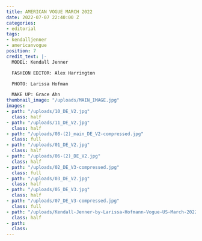 ```yaml
---
title: AMERICAN VOGUE MARCH 2022
date: 2022-07-07 22:40:00 Z
categories:
- editorial
tags:
- kendalljenner
- americanvogue
position: 7
credit_text: |-
  MODEL: Kendall Jenner

  FASHION EDITOR: Alex Harrington

  PHOTO: Larissa Hofman

  MAKE UP: Grace Ahn
thumbnail_image: "/uploads/MAIN_IMAGE.jpg"
images:
- path: "/uploads/10_DE_V2.jpg"
  class: half
- path: "/uploads/11_DE_V2.jpg"
  class: half
- path: "/uploads/08-(2)_main_DE_V2-compressed.jpg"
  class: full
- path: "/uploads/01_DE_V2.jpg"
  class: half
- path: "/uploads/06-(2)_DE_V2.jpg"
  class: half
- path: "/uploads/02_DE_V3-compressed.jpg"
  class: full
- path: "/uploads/03_DE_V2.jpg"
  class: half
- path: "/uploads/05_DE_V3.jpg"
  class: half
- path: "/uploads/07_DE_V3-compressed.jpg"
  class: full
- path: "/uploads/Kendall-Jenner-by-Larissa-Hofmann-Vogue-US-March-2022%20(1).jpg"
  class: half
- path: 
  class: 
---
```


